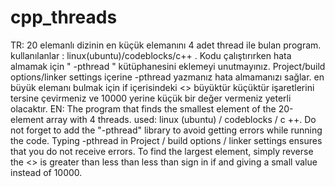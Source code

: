 # cpp_threads
TR:  20 elemanlı dizinin en küçük elemanını 4 adet thread ile bulan program. kullanılanlar : linux(ubuntu)/codeblocks/c++ .
Kodu çalıştırırken hata almamak için " -pthread  " kütüphanesini eklemeyi unutmayınız. 
Project/build options/linker settings içerine -pthread yazmanız hata almamanızı sağlar.
en büyük elemanı bulmak için if içerisindeki <> büyüktür küçüktür işaretlerini tersine çevirmeniz ve 10000 yerine  küçük bir değer vermeniz yeterli olacaktır.
EN: The program that finds the smallest element of the 20-element array with 4 threads. used: linux (ubuntu) / codeblocks / c ++.
Do not forget to add the "-pthread" library to avoid getting errors while running the code. 
Typing -pthread in Project / build options / linker settings ensures that you do not receive errors. 
To find the largest element, simply reverse the <> is greater than less than less than sign in if and giving a small value instead of 10000.
